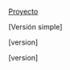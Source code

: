 [Proyecto](https://www.google.com/search?client=firefox-b-d&q=vigo)

[Versión simple]

[version]

[version]
